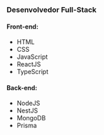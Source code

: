 ### Desenvolvedor Full-Stack 

#### Front-end:
* HTML
* CSS
* JavaScript
* ReactJS
* TypeScript

#### Back-end:
* NodeJS
* NestJS
* MongoDB
* Prisma




